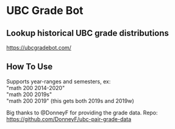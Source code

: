 # UBC Grade Bot
## Lookup historical UBC grade distributions
https://ubcgradebot.com/


## How To Use
Supports year-ranges and semesters, ex:<br />
"math 200 2014-2020"<br />
"math 200 2019s"<br />
"math 200 2019" (this gets both 2019s and 2019w)<br />



Big thanks to @DonneyF for providing the grade data. Repo: https://github.com/DonneyF/ubc-pair-grade-data

